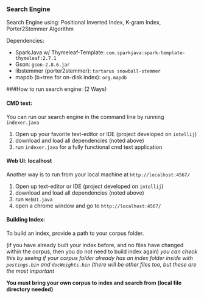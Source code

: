 ### Search Engine
Search Engine using: Positional Inverted Index, K-gram Index, Porter2Stemmer Algorithm

Dependencies:
- SparkJava w/ Thymeleaf-Template: `com.sparkjava:spark-template-thymeleaf:2.7.1`
- Gson: `gson-2.8.6.jar`
- libstemmer (porter2stemmer): `tartarus snowball-stemmer`
- mapdb (b+tree for on-disk index): `org.mapdb`

###How to run search engine: (2 Ways)
#### CMD text:
You can run our search engine in the command line by running `indexer.java`
1. Open up your favorite text-editor or IDE (project developed on `intellij`)
2. download and load all dependencies (noted above)
3. run `indexer.java` for a fully functional cmd text application

#### Web UI: localhost
Another way is to run from your local machine at `http://localhost:4567/`
1. Open up text-editor or IDE (project developed on `intellij`)
2. download and load all dependencies (noted above)
3. run `WebUI.java` 
4. open a chrome window and go to `http://localhost:4567/`

#### Building Index:
To build an index, provide a path to your corpus folder.

(if you have already built your index before, and no files have changed within the corpus, then you do not need to build index again)
*you can check this by seeing if your corpus folder already has an index folder inside with `postings.bin` and `docWeights.bin` (there will be other files too, but these are the most important*

<b>You must bring your own corpus to index and search from (local file directory needed)</b>
